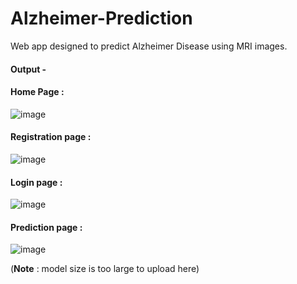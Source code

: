 # Alzheimer-Prediction

Web app designed to predict Alzheimer Disease using MRI images.

#### Output -
#### Home Page :
![image](https://user-images.githubusercontent.com/85562020/158177417-ed5ec1b9-1d3a-4c6f-9cce-f51ce5c296fd.png)

#### Registration page :
![image](https://user-images.githubusercontent.com/85562020/158177534-185dbda8-0560-436b-b531-513f9aee4e37.png)

#### Login page :
![image](https://user-images.githubusercontent.com/85562020/158177557-162c1b84-01c5-45f3-828b-b110211ebb75.png)

#### Prediction page :
![image](https://user-images.githubusercontent.com/85562020/158177603-468bd22b-99d5-4622-bbe9-1a5204d0f1a9.png)

(**Note** : model size is too large to upload here)
